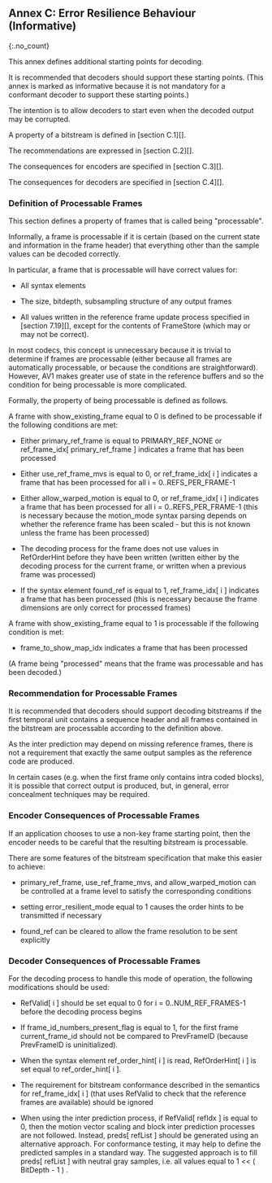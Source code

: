 ## Annex C: Error Resilience Behaviour (Informative) 
{:.no_count}

This annex defines additional starting points for decoding.

It is recommended that decoders should support these starting points.
(This annex is marked as informative because it is not mandatory for a conformant decoder to support these starting points.)

The intention is to allow decoders to start even when the decoded output may be corrupted.

A property of a bitstream is defined in [section C.1][].

The recommendations are expressed in [section C.2][].

The consequences for encoders are specified in [section C.3][].

The consequences for decoders are specified in [section C.4][].

### Definition of Processable Frames

This section defines a property of frames that is called being "processable".

Informally, a frame is processable if it is certain (based on the current state and information in the frame header)
that everything other than the sample values can be decoded correctly.

In particular, a frame that is processable will have correct values for:

  * All syntax elements
  
  * The size, bitdepth, subsampling structure of any output frames
  
  * All values written in the reference frame update process specified in [section 7.19][], except for the contents of FrameStore
  (which may or may not be correct).

In most codecs, this concept is unnecessary because it is trivial to determine if frames are processable (either because all frames are automatically processable, or because the conditions are straightforward).
However, AV1 makes greater use of state in the reference buffers and so the condition for being processable is more complicated.

Formally, the property of being processable is defined as follows.

A frame with show_existing_frame equal to 0 is defined to be processable if the following conditions are met:

  * Either primary_ref_frame is equal to PRIMARY_REF_NONE or ref_frame_idx[ primary_ref_frame ] indicates a frame that has been processed
  
  * Either use_ref_frame_mvs is equal to 0, or ref_frame_idx[ i ] indicates a frame that has been processed for all i = 0..REFS_PER_FRAME-1
  
  * Either allow_warped_motion is equal to 0, or ref_frame_idx[ i ] indicates a frame that has been processed for all i = 0..REFS_PER_FRAME-1
  (this is necessary because the motion_mode syntax parsing depends on whether the reference frame
  has been scaled - but this is not known unless the frame has been processed)
  
  * The decoding process for the frame does not use values in RefOrderHint before they have been written
    (written either by the decoding process for the current frame, or written when a previous frame was processed)
    
  * If the syntax element found_ref is equal to 1, ref_frame_idx[ i ] indicates a frame that has been processed
  (this is necessary because the frame dimensions are only correct for processed frames)
  
A frame with show_existing_frame equal to 1 is processable if the following condition is met:

  * frame_to_show_map_idx indicates a frame that has been processed
  
(A frame being "processed" means that the frame was processable and has been decoded.)

### Recommendation for Processable Frames

It is recommended that decoders should support decoding bitstreams if the first temporal unit contains a sequence header
and all frames contained in the bitstream are processable according to the definition above.

As the inter prediction may depend on missing reference frames, there is not a requirement that exactly
the same output samples as the reference code are produced.

In certain cases (e.g. when the first frame only contains intra coded blocks), it is possible that correct output is produced,
but, in general, error concealment techniques may be required.

### Encoder Consequences of Processable Frames

If an application chooses to use a non-key frame starting point, then the encoder needs to be careful
that the resulting bitstream is processable.

There are some features of the bitstream specification that make this easier to achieve:

  * primary_ref_frame, use_ref_frame_mvs, and allow_warped_motion can be controlled at a frame level to satisfy the corresponding conditions
  
  * setting error_resilient_mode equal to 1 causes the order hints to be transmitted if necessary
  
  * found_ref can be cleared to allow the frame resolution to be sent explicitly
  
### Decoder Consequences of Processable Frames

For the decoding process to handle this mode of operation, the following modifications should be used: 

  * RefValid[ i ] should be set equal to 0 for i = 0..NUM_REF_FRAMES-1 before the decoding process begins
  
  * If frame_id_numbers_present_flag is equal to 1, for the first frame current_frame_id should not be
  compared to PrevFrameID (because PrevFrameID is uninitialized).
  
  * When the syntax element ref_order_hint[ i ] is read, RefOrderHint[ i ] is set equal to ref_order_hint[ i ].
  
  * The requirement for bitstream conformance described in the semantics for ref_frame_idx[ i ] (that uses RefValid to check that the reference frames are available) should be ignored
  
  * When using the inter prediction process, if RefValid[ refIdx ] is equal to 0, then 
    the motion vector scaling and block inter prediction processes are not followed. 
    Instead, preds[ refList ] should be generated using an alternative approach.
    For conformance testing, it may help to define the predicted samples in a standard way.
    The suggested approach is to fill preds[ refList ]
    with neutral gray samples, i.e. all values equal to 1 \<\< ( BitDepth - 1 ) .

